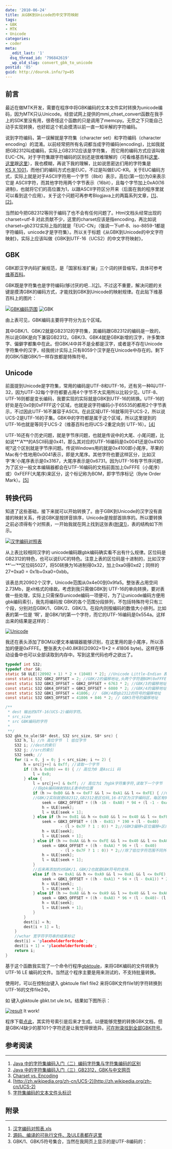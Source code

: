 ```yaml
---
date: '2010-06-24'
title: 从GBK到Unicode的中文字符映射
tags:
- GBK
- MTK
- Unicode
categories:
- coder
meta:
  _edit_last: '1'
  dsq_thread_id: '796842619'
  _wp_old_slug: convert_gbk_to_unicode
postid: '85'
guid: http://dourok.info/?p=85
---
```

前言
----

最近在做MTK开发，需要在程序中将GBK编码的文本文件实时转换为unicode编码，因为MTK只认Unicode。经尝试网上提供的mmi\_chset\_convert函数在我手上的SDK里没有用，很奇怪这个函数的只是调用了memcpy。无奈之下只能自己动手实现转换，也好趁这个机会摸清以前一直一知半解的字符编码。

说到字符编码，第一误解就是字符集（character set）和字符编码（character
encoding）的混淆。以前经常把所有名词都当成字符编码(encoding)，比如我就把GB2312叫成编码，实际上GB2312应该是字符集，
而它用的编码方式应该叫做EUC-CN。对于字符集跟字符编码的区别还是很难理解的（可看维基百科[这里](http://zh.wikipedia.org/zh/%E5%AD%97%E7%AC%A6%E7%BC%96%E7%A0%81)、[这里](http://zh.wikipedia.org/zh-cn/Gb2312)跟[这里](http://zh.wikipedia.org/zh-cn/EUC)），我也模糊，再说下我的理解，比如说思密达们用的字符集是[KS X 1001](http://zh.wikipedia.org/zh-cn/KS_X_1001 "KS X 1001")，而他们的编码方式也是EUC，不过是叫做EUC-KR。关于EUC编码方式，实际上就是对于ASCII字符用一个字节（8bit）表示，高位(第一位)为0来表示它是
ASCII字符，而其他字符用两个字节表示（16bit），且每个字节加上0xA0(16进制)，也就将它们的高位置为1，以跟ASCII字符区分开来（后面在我的程序里就可以看到这个应用）。关于这个问题可再参考Blogjava上的两篇系列文章，[[1]](#ref1)、[[2]](#ref2)。

当然如今把GB2312等同于编码了也不会有任何问题了。Html文档头经常出现的
charset=utf-8
对此贡献不少，这里的charset应该是指encoding，再比如说charset=gb2312实际上指的就是「EUC-CN」（强调一下utf-8、iso-8859-1都是字符编码，unicode才是字符集）。所以关于标题《从GBK到Unicode的中文字符映射》，实际上应该叫做《GBK到UTF-16（UCS2）的中文字符映射》，

GBK
---

GBK即汉字内码扩展规范，是「国家标准扩展」三个词的拼音缩写。具体可参考[维基百科](http://zh.wikipedia.org/zh-cn/GBK)。

GBK既是字符集也是字符编码(够讨厌的吧…)[[2]](#ref2)。不过这不重要，解决问题的关键是摸清GBK的编码方式，才能找到GBK到Unicode的映射规律。在此贴下维基百科上的图片：

[![](wp-content/uploads/2010/06/GBK%E7%BC%96%E7%A0%81%E8%8C%83%E5%9B%B4.jpg "GBK编码范围")](wp-content/uploads/2010/06/GBK%E7%BC%96%E7%A0%81%E8%8C%83%E5%9B%B4.jpg)
![](http://upload.wikimedia.org/wikipedia/en/thumb/0/0c/GBK_encoding.svg/500px-GBK_encoding.svg.png "GBK")

由上表可见，GBK编码主要将字符分为五个区域。

其中GBK/1、GBK/2就是GB2312的字符集，其编码跟GB2312的编码是一致的，所以说GBK是向下兼容GB2312。GBK/3、GBK4就是GBK新增的汉字，许多繁体字、偏僻字都集中在此。但GBK/4中并不是全都是汉字，或者是不存在Unicode字符集中的汉字，经我统计实际上只有8059个汉字是在Unicode中存在的。剩下的GBK/5跟GBK/1一样存放都是特殊符号。

Unicode
-------

前面提到Unicode是字符集，常用的编码是UTF-8和UTF-16，还有另一种叫UTF-32，因为UTF-32每个字符都要占用4个字节不大实用所以比较少见。UTF-8、UTF-16则都是变长编码，我要实现的实际就是GBK到UTF-16的转换。UTF-16的好处是在0x0到0xFFFF这个区域，也就是说字符编码小于65535的都用2个字节表示，不过因此UTF-16不兼容于ASCII。在此区域UTF-16就等同于UCS-2，所以说UCS-2是UTF-16的子集。GBK中的字符都是属于这个区域，所以这里提到的UTF-16也就是等同于UCS-2（维基百科也将UCS-2重定向到
UTF-16）。[[4]](#ref4)

UTF-16还有个历史问题，就是字节序问题，也就是传说中的大尾、小尾问题，比如说**‘A’**的ASCII码是0x41，那么其对应的UTF-16编码是0x0041还是0x4100呢?这个区别就是字节序问题。传说Windows用的就是0x4100即小尾序，苹果的Mac有个性地用0x0041表示，即是大尾序。其他字符也要这样区分，比如汉字‘朱’小尾序表示是0x3167，大尾序表示是0x6731。因为UTF-16有字节序问题，为了区分一般文本编辑器都会在UTF-16编码的文档前面加上0xFFFE（小尾序）或）0xFEFF(大尾序)来区分，这个标记称为BOM，即字节序标记（Byte
Order Mark）。[[5]](#ref5)

转换代码
--------

知道了这些基础，接下来就可以开始转换了。由于GBK到Unicode的汉字没有直接的映射关系，传说GBK是按拼音排序，Unicode是按部首排序的。所以要转换之前必须得有个对照表，一开始我就在网上找到这张表([附录1)](#add1)，表的结构如下所示。

[![](wp-content/uploads/2010/06/%E6%B1%89%E5%AD%97%E7%BC%96%E7%A0%81%E5%AF%B9%E7%85%A7%E8%A1%A8.jpg "汉字编码对照表")](wp-content/uploads/2010/06/%E6%B1%89%E5%AD%97%E7%BC%96%E7%A0%81%E5%AF%B9%E7%85%A7%E8%A1%A8.jpg)

从上表比较相同汉字的
unicode编码跟gbk编码确实看不出有什么规律。区位码是GB2312的特色，也可以说EUC的特色。注意上表的区位码是十进制的，比如汉字**‘一’**区位码5027，将50转换为16进制得0x32，加上0xa0得0xd2；同样的27+0xa0
= 0x1b+0xa0=0xbb。

该表总共20902个汉字，Unicode范围从0x4e00到0x9fa5。整张表占用空间2.73Mb，是xlt格式的缘故。考虑到我只需做GBK到
UTF-16的单向转换，要对表做一些处理，实际上只需保存unicode编码一项便可，为了让unicode编码方便用gbk编码索引，我先将编码按
GBK的各个范围分段排列，不包括特殊符号只有三个段，分别对应GBK/1、GBK/2、GBK/3。在段内则按编码的数值大小排列。比如表的第一位是
‘啊’，是GBK/1的第一个字符，而它的UTF-16编码是0x554a。这样出来的结果是这样的：

[![](wp-content/uploads/2010/06/Unicode.jpg "Unicode")](wp-content/uploads/2010/06/Unicode.jpg)

我还在表头添加了BOM以便文本编辑器能够识别，在这里用的是小尾序，所以添加的便是0xFFFE。整张表大小40.8KB((20902+1)\*2
= 41806
byte)。这样在移动设备中也可以全部读取到内存中。写到这里代码也呼之欲出了。



```c
typedef int S32;
typedef char S8;
static S8 ULE[(20902 + 1) * 2 + (1040) * 2]; //Unicode Little-Endian 表，读取自上文所生成的文件。 总共20902个汉字  1040个特殊符号
const static S32 GBK2_OFFSET = 2; //GBK/2的偏移地址,头两个字符是BOM(0xFFFE)
const static S32 GBK3_OFFSET = GBK2_OFFSET + 6763 * 2; //GBK/3的偏移地址,GBK/2有6763个字符
const static S32 GBK4_OFFSET = GBK3_OFFSET + 6080 * 2; //GBK/4的偏移地址,GBK/3有6080个字符
const static S32 GBK1_OFFSET = 41806; //  GBK/4即gb2312的符号的偏移地址
const static S32 GBK5_OFFSET = 41806 + 846 * 2; // GBK5符号的偏移地址

/**
 * dest 输出的UTF-16(UCS-2)编码字符。
 * src_size
 * src GBK编码的字符
 *
 **/
S32 gbk_to_ule(S8* dest, S32 src_size, S8* src) {
	S32 h, l; //h 高位字节  l 低位字节
	S32 i; //dest的索引
	S32 j; //src的索引
	S32 seek; //
	for (i = 0, j = 0; j < src_size; i += 2) {
		h = src[j++] & 0xff; //读取一个字节
		if ((h & 0x80) == 0) { // 高位为0 是Ascii 码
			l = 0x0;
		} else {
			l = src[j++] & 0xff; // 高位为1 为gbk字符集字符,读取下一个字节
			//将gbk编码映射到ULE表中的位置
			if (h >= 0xB0 && h <= 0xF7 && l >= 0xA1 && l <= 0xFE) { //GBK/2的编码范围 ,实际上GBK2高字节包含在GBK/4的范围内,只是低字节的范围不同
			//GBK/2实际就是GB2312,GB2312是区位码,16-87区为汉字编码区，每区有94个字符
				seek = GBK2_OFFSET + ((h -16 - 0xA0) * 94 + (l -1 - 0xA0)) * 2;//GBK2偏移+区位偏移+区内码数偏移为该GBK字符对应的unicode编码位置.
				h = ULE[seek];
				l = ULE[seek + 1];
			} else if (h >= 0x81 && h <= 0xA0 && l >= 0x40 && l <= 0xFE) { //GBK/3的编码范围
				seek = GBK3_OFFSET + ((h - 0x81) * 190 + (l - 0x40)
						- (l > 0x7F ? 1 : 0)) * 2;//GBK3偏移+区位偏移+区内码数偏移因为低位字节0x7F处不编码,所以大于0x7F要-1已更正位置. 190=0xFE -  0x40+1-1 低字节 0x0-0x39 与 0x7F,0xFF 不放  总共空出66个字节
				h = ULE[seek];
				l = ULE[seek + 1];
			} else if (h >= 0xAA && h <= 0xFE && l >= 0x40 && l <= 0xA0) { //GBK/4的编码范围
				seek = GBK4_OFFSET + ((h - 0xAA) * 96 + (l - 0x40)
						- (l > 0x7F ? 1 : 0)) * 2;//除了低位字符范围不同外,GBK4与GBK3大致相同
				h = ULE[seek];
				l = ULE[seek + 1];
			}
			//后来再添加的对GBK/1、GBK/2也就是GBK符号的支持.
			else if (h >= 0xA1 && h <= 0xA9 && l >= 0xA1 && l <= 0xFE) {
				seek = GBK1_OFFSET + ((h - 0xA1) * 94 + (l - 0xA1)) * 2;
				h = ULE[seek];
				l = ULE[seek + 1];
			} else if (h >= 0xA8 && h <= 0xA9 && l >= 0x40 && l <= 0xA0) {
				seek = GBK5_OFFSET + ((h - 0xA8) * 96 + (l - 0x40)- (l > 0x7F ? 1 : 0)) * 2;
				h = ULE[seek];
				l = ULE[seek + 1];
			}
		}
		dest[i] = h;
		dest[i + 1] = l;
	}
	//wchar 宽字符字符串的结束标记
	dest[i] = 'placeholderfor0code';
	dest[i + 1] = 'placeholderfor0code';
	return i;
}
```



基于这个函数我实现了一个命令行程序[gbktoule](#add2)，来将GBK编码的文件转换为UTF-16
LE 编码的文件。当然这个程序主要是用来测试的，不支持批量转换。

使用时，可以在控制台键入 gbktoule file1 file2
来将GBK文件file1的字符转换到UTF-16的文件file2中。

如 键入gbktoule gbkt.txt ule.txt。结果如下图所示：

[![](wp-content/uploads/2010/06/result.jpg "result")](wp-content/uploads/2010/06/result.jpg) It work!

程序下载[点此](#add2)，其实符号索引是后来才生成。以便能够完整的转换GBK文档，但是GBK/4缺少的那101个字符还是让我觉得很诡异。[可在附录找到全部GBK符号](#add3)。

参考阅读
--------

* * * * *

1.  [Java
    中的字符集编码入门（二）编码字符集与字符集编码的区别](http://www.blogjava.net/zhenandaci/archive/2008/12/24/248041.html)
2.  [Java
    中的字符集编码入门（三）GB2312，GBK与中文网页](http://www.blogjava.net/zhenandaci/archive/2008/12/24/248056.html)
3.  [Charset vs.
    Encoding](http://kore-nordmann.de/blog/0082_charset_versus_encoding.html)
4.  [http://zh.wikipedia.org/zh-cn/UCS-2](http://zh.wikipedia.org/zh-cn/UCS-2)
5.  [字符集编码的文本文件头标识](http://blog.csdn.net/linuxsystem/archive/2009/06/03/4238089.aspx)

附录
----

* * * * *

1.  [汉字编码对照表.xls](http://dourok.info/wp-content/uploads/2010/06/%E6%B1%89%E5%AD%97%E7%BC%96%E7%A0%81%E5%AF%B9%E7%85%A7%E8%A1%A8.xls)
2.  [源码、编译的可执行文件、及ULE表都在这里](http://dourok.info/wp-content/uploads/2010/06/gbktoule.7z)
3.  GBK/1、GBK/5符号集合，当然在我网页上显示的是UTF-8编码的：
